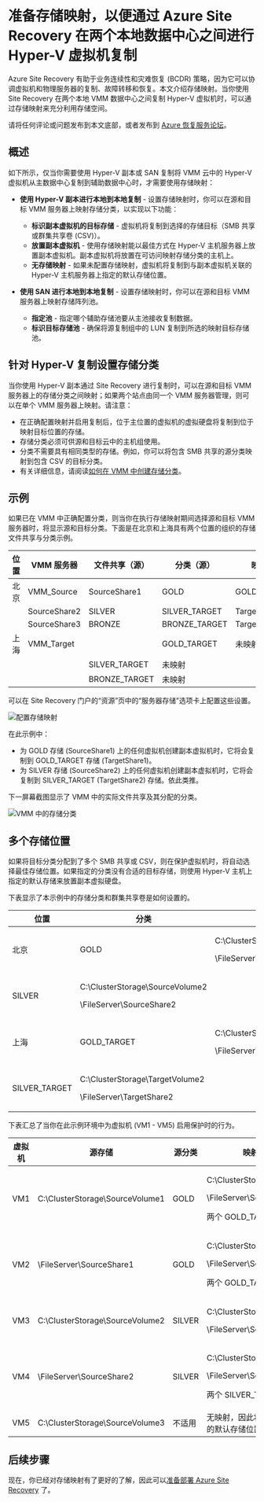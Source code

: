 <properties
	pageTitle="映射 Azure Site Recovery 中的存储，以便在本地数据中心之间进行 Hyper-V 虚拟机复制 | Azure"
	description="准备存储映射，以便通过 Azure Site Recovery 在两个本地数据中心之间进行 Hyper-V 虚拟机复制。"
	services="site-recovery"
	documentationCenter=""
	authors="rayne-wiselman"
	manager="jwhit"
	editor=""/>

<tags
	ms.service="site-recovery"
	ms.devlang="na"
	ms.topic="article"
	ms.tgt_pltfrm="na"
	ms.workload="storage-backup-recovery"
	ms.date="07/06/2016"
	wacn.date="08/01/2016"
	ms.author="raynew"/>


# 准备存储映射，以便通过 Azure Site Recovery 在两个本地数据中心之间进行 Hyper-V 虚拟机复制


Azure Site Recovery 有助于业务连续性和灾难恢复 (BCDR) 策略，因为它可以协调虚拟机和物理服务器的复制、故障转移和恢复。本文介绍存储映射。当你使用 Site Recovery 在两个本地 VMM 数据中心之间复制 Hyper-V 虚拟机时，可以通过存储映射来充分利用存储空间。

请将任何评论或问题发布到本文底部，或者发布到 [Azure 恢复服务论坛](https://social.msdn.microsoft.com/Forums/zh-cn/home?forum=hypervrecovmgr)。

## 概述

如下所示，仅当你需要使用 Hyper-V 副本或 SAN 复制将 VMM 云中的 Hyper-V 虚拟机从主数据中心复制到辅助数据中心时，才需要使用存储映射：


- **使用 Hyper-V 副本进行本地到本地复制** - 设置存储映射时，你可以在源和目标 VMM 服务器上映射存储分类，以实现以下功能：

	- **标识副本虚拟机的目标存储** - 虚拟机将复制到选择的存储目标（SMB 共享或群集共享卷 (CSV)）。
	- **放置副本虚拟机** - 使用存储映射能以最佳方式在 Hyper-V 主机服务器上放置副本虚拟机。副本虚拟机将放置在可访问映射存储分类的主机上。
	- **无存储映射** - 如果未配置存储映射，虚拟机将复制到与副本虚拟机关联的 Hyper-V 主机服务器上指定的默认存储位置。

- **使用 SAN 进行本地到本地复制** - 设置存储映射时，你可以在源和目标 VMM 服务器上映射存储阵列池。
	- **指定池** - 指定哪个辅助存储池要从主池接收复制数据。
	- **标识目标存储池** - 确保将源复制组中的 LUN 复制到所选的映射目标存储池。

## 针对 Hyper-V 复制设置存储分类

当你使用 Hyper-V 副本通过 Site Recovery 进行复制时，可以在源和目标 VMM 服务器上的存储分类之间映射；如果两个站点由同一个 VMM 服务器管理，则可以在单个 VMM 服务器上映射。请注意：

- 在正确配置映射并启用复制后，位于主位置的虚拟机的虚拟硬盘将复制到位于映射目标位置的存储。
- 存储分类必须可供源和目标云中的主机组使用。
- 分类不需要具有相同类型的存储。例如，你可以将包含 SMB 共享的源分类映射到包含 CSV 的目标分类。
- 有关详细信息，请阅读[如何在 VMM 中创建存储分类](https://technet.microsoft.com/zh-cn/library/gg610685.aspx)。

## 示例

如果已在 VMM 中正确配置分类，则当你在执行存储映射期间选择源和目标 VMM 服务器时，将显示源和目标分类。下面是在北京和上海具有两个位置的组织的存储文件共享与分类示例。

**位置** | **VMM 服务器** | **文件共享（源）** | **分类（源）** | **映射到** | **文件共享（目标）**
---|---|--- |---|---|---
北京 | VMM_Source| SourceShare1 | GOLD | GOLD_TARGET | TargetShare1
 | | SourceShare2 | SILVER | SILVER_TARGET | TargetShare2
 | | SourceShare3 | BRONZE | BRONZE_TARGET | TargetShare3
上海 | VMM_Target | | GOLD_TARGET | 未映射 |
| | | SILVER_TARGET | 未映射 |
 | | | BRONZE_TARGET | 未映射

可以在 Site Recovery 门户的“资源”页中的“服务器存储”选项卡上配置这些设置。

![配置存储映射](./media/site-recovery-storage-mapping/storage-mapping1.png)

在此示例中：
- 为 GOLD 存储 (SourceShare1) 上的任何虚拟机创建副本虚拟机时，它将会复制到 GOLD_TARGET 存储 (TargetShare1)。
- 为 SILVER 存储 (SourceShare2) 上的任何虚拟机创建副本虚拟机时，它将会复制到 SILVER_TARGET (TargetShare2) 存储。依此类推。

下一屏幕截图显示了 VMM 中的实际文件共享及其分配的分类。

![VMM 中的存储分类](./media/site-recovery-storage-mapping/storage-mapping2.png)

## 多个存储位置

如果将目标分类分配到了多个 SMB 共享或 CSV，则在保护虚拟机时，将自动选择最佳存储位置。如果指定的分类没有合适的目标存储，则使用 Hyper-V 主机上指定的默认存储来放置副本虚拟硬盘。

下表显示了本示例中的存储分类和群集共享卷是如何设置的。

**位置** | **分类** | **关联的存储**
---|---|---
北京 | GOLD | <p>C:\ClusterStorage\SourceVolume1</p><p>\FileServer\SourceShare1</p>
 | SILVER | <p>C:\ClusterStorage\SourceVolume2</p><p>\FileServer\SourceShare2</p>
上海 | GOLD_TARGET | <p>C:\ClusterStorage\TargetVolume1</p><p>\FileServer\TargetShare1</p>
 | SILVER_TARGET| <p>C:\ClusterStorage\TargetVolume2</p><p>\FileServer\TargetShare2</p>

下表汇总了当你在此示例环境中为虚拟机 (VM1 - VM5) 启用保护时的行为。

**虚拟机** | **源存储** | **源分类** | **映射的目标存储**
---|---|---|---
VM1 | C:\ClusterStorage\SourceVolume1 | GOLD | <p>C:\ClusterStorage\SourceVolume1</p><p>\\FileServer\SourceShare1</p><p>两个 GOLD_TARGET</p>
VM2 | \FileServer\SourceShare1 | GOLD | <p>C:\ClusterStorage\SourceVolume1</p><p>\FileServer\SourceShare1</p> <p>两个 GOLD_TARGET</p>
VM3 | C:\ClusterStorage\SourceVolume2 | SILVER | <p>C:\ClusterStorage\SourceVolume2</p><p>\FileServer\SourceShare2</p>
VM4 | \FileServer\SourceShare2 | SILVER |<p>C:\ClusterStorage\SourceVolume2</p><p>\FileServer\SourceShare2</p><p>两个 SILVER_TARGET</p>
VM5 | C:\ClusterStorage\SourceVolume3 | 不适用 | 无映射，因此将使用 Hyper-V 主机的默认存储位置

## 后续步骤

现在，你已经对存储映射有了更好的了解，因此可以[准备部署 Azure Site Recovery](/documentation/articles/site-recovery-best-practices/) 了。

<!---HONumber=Mooncake_0725_2016-->